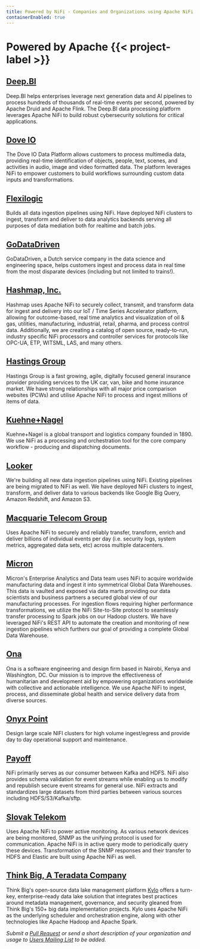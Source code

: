 ```yaml
---
title: Powered by NiFi - Companies and Organizations using Apache NiFi
containerEnabled: true
---
```


# Powered by Apache {{< project-label >}}

## [Deep.BI](https://www.deep.bi)

Deep.BI helps enterprises leverage next generation data and AI pipelines to process hundreds of thousands of real-time
events per second, powered by Apache Druid and Apache Flink. The Deep.BI data processing platform leverages Apache NiFi
to build robust cybersecurity solutions for critical applications.

## [Dove IO](https://www.dove.io) 

The Dove IO Data Platform allows customers to process multimedia data, providing real-time identification of objects,
people, text, scenes, and activities in audio, image and video formatted data. The platform leverages NiFi to empower
customers to build workflows surrounding custom data inputs and transformations.

## [Flexilogic](https://www.flexilogix.com)

Builds all data ingestion pipelines using NiFi. Have deployed NiFi clusters to ingest, transform and deliver to data
analytics backends serving all purposes of data mediation both for realtime and batch jobs.

## [GoDataDriven](https://godatadriven.com)

GoDataDriven, a Dutch service company in the data science and engineering space, helps customers ingest and process data
in real time from the most disparate devices (including but not limited to trains!).

## [Hashmap, Inc.](https://www.hashmapinc.com/)

Hashmap uses Apache NiFi to securely collect, transmit, and transform data for ingest and delivery into our IoT / Time
Series Accelerator platform, allowing for outcome-based, real time analytics and visualization of oil & gas, utilities,
manufacturing, industrial, retail, pharma, and process control data. Additionally, we are creating a catalog of open
source, ready-to-run, industry specific NiFi processors and controller services for protocols like OPC-UA, ETP, WITSML,
LAS, and many others.

## [Hastings Group](https://www.hastingsdirect.com/)

Hastings Group is a fast growing, agile, digitally focused general insurance provider providing services to the UK car,
van, bike and home insurance market. We have strong relationships with all major price comparison websites (PCWs) and
utilise Apache NiFi to process and ingest millions of items of data.

## [Kuehne+Nagel](https://kuehne-nagel.com/)

Kuehne+Nagel is a global transport and logistics company founded in 1890. We use NiFi as a processing and orchestration
tool for the core company workflow - producing and dispatching documents.

## [Looker](https://looker.com/)

We're building all new data ingestion pipelines using NiFi. Existing pipelines are being migrated to NiFi as well. We
have deployed NiFi clusters to ingest, transform, and deliver data to various backends like Google Big Query, Amazon
Redshift, and Amazon S3.

## [Macquarie Telecom Group](https://macquarietelecomgroup.com)

Uses Apache NiFi to securely and reliably transfer, transform, enrich and deliver billions of individual events per day
(i.e. security logs, system metrics, aggregated data sets, etc) across multiple datacenters.

## [Micron](https://micron.com)

Micron's Enterprise Analytics and Data team uses NiFi to acquire worldwide manufacturing data and ingest it into
symmetrical Global Data Warehouses. This data is vaulted and exposed via data marts providing our data scientists and
business partners a secured global view of our manufacturing processes.  For ingestion flows requiring higher
performance transformations, we utilize the NiFi Site-to-Site protocol to seamlessly transfer processing to Spark jobs
on our Hadoop clusters.  We have leveraged NiFi's REST API to automate the creation and monitoring of new ingestion
pipelines which furthers our goal of providing a complete Global Data Warehouse.

## [Ona](https://ona.io)

Ona is a software engineering and design firm based in Nairobi, Kenya and Washington, DC. Our mission is to improve the
effectiveness of humanitarian and development aid by empowering organizations worldwide with collective and actionable
intelligence. We use Apache NiFi to ingest, process, and disseminate global health and service delivery data from
diverse sources.

## [Onyx Point](https://www.onyxpoint.com)

Design large scale NIFI clusters for high volume ingest/egress and provide day to day operational support and
maintenance.

## [Payoff](https://www.payoff.com)

NiFi primarily serves as our consumer between Kafka and HDFS. NiFi also provides schema validation for event streams
while enabling us to modify and republish secure event streams for general use. NiFi extracts and standardizes large
datasets from third parties between various sources including HDFS/S3/Kafka/sftp.

## [Slovak Telekom](https://www.telekom.sk/about/)
            
Uses Apache NiFi to power active monitoring. As various network devices are being monitored, SNMP as the unifying
protocol is used for communication. Apache NiFi is in active query mode to periodically query these devices.
Transformation of the SNMP responses and their transfer to HDFS and Elastic are built using Apache NiFi as well.

## [Think Big, A Teradata Company](https://www.thinkbiganalytics.com)
            
Think Big's open-source data lake management platform [Kylo](https://kylo.io) offers a turn-key, enterprise-ready data
lake solution that integrates best practices around metadata management, governance, and security gleaned from Think
Big's 150+ big data implementation projects. Kylo uses Apache NiFi as the underlying scheduler and orchestration engine,
along with other technologies like Apache Hadoop and Apache Spark.

_Submit a [Pull Request](https://github.com/apache/nifi-site/pulls) or send a short description of your organization and
usage to [Users Mailing List](https://nifi.apache.org/mailing_lists.html) to be added._
